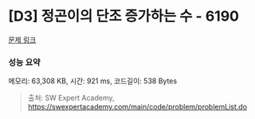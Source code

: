 # [D3] 정곤이의 단조 증가하는 수 - 6190 

[문제 링크](https://swexpertacademy.com/main/code/problem/problemDetail.do?contestProbId=AWcPjEuKAFgDFAU4) 

### 성능 요약

메모리: 63,308 KB, 시간: 921 ms, 코드길이: 538 Bytes



> 출처: SW Expert Academy, https://swexpertacademy.com/main/code/problem/problemList.do